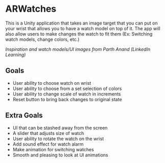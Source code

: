 # ARWatches
This is a Unity application that takes an image target that you can put on your wrist that allows you to have a watch model on top of it. The app will also allow users to make changes the watch to fit them (Ex: Switching watch models, change colors, etc.)

*Inspiration and watch models/UI images from Parth Anand (LinkedIn Learning)*


## Goals
- User ability to choose watch on wrist
- User ability to choose from a set selection of colors
- User ability to change scale of watch in increments
- Reset button to bring back changes to original state

## Extra Goals
- UI that can be stashed away from the screen
- A slider that adjusts size of watch
- User ability to rotate the watch on the wrist 
- Add sound effect for watch alarm
- Make animation for switching watches
- Smooth and pleasing to look at UI animations
